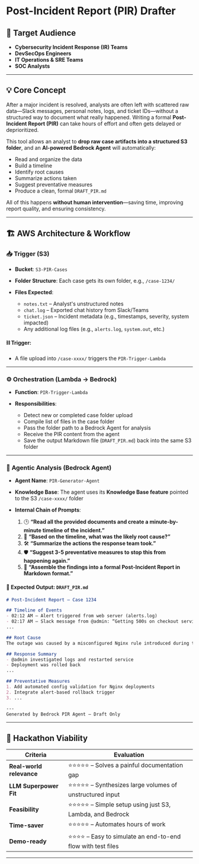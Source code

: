

# Post-Incident Report (PIR) Drafter

## 🎯 Target Audience

* **Cybersecurity Incident Response (IR) Teams**
* **DevSecOps Engineers**
* **IT Operations & SRE Teams**
* **SOC Analysts**

---

## 💡 Core Concept

After a major incident is resolved, analysts are often left with scattered raw data—Slack messages, personal notes, logs, and ticket IDs—without a structured way to document what really happened. Writing a formal **Post-Incident Report (PIR)** can take hours of effort and often gets delayed or deprioritized.

This tool allows an analyst to **drop raw case artifacts into a structured S3 folder**, and an **AI-powered Bedrock Agent** will automatically:

* Read and organize the data
* Build a timeline
* Identify root causes
* Summarize actions taken
* Suggest preventative measures
* Produce a clean, formal `DRAFT_PIR.md`

All of this happens **without human intervention**—saving time, improving report quality, and ensuring consistency.

---

## 🏗️ AWS Architecture & Workflow

### 📥 **Trigger (S3)**

* **Bucket**: `S3-PIR-Cases`
* **Folder Structure**: Each case gets its own folder, e.g., `/case-1234/`
* **Files Expected**:

  * `notes.txt` – Analyst's unstructured notes
  * `chat.log` – Exported chat history from Slack/Teams
  * `ticket.json` – Incident metadata (e.g., timestamps, severity, system impacted)
  * Any additional log files (e.g., `alerts.log`, `system.out`, etc.)

#### ⛓️ Trigger:

* A file upload into `/case-xxxx/` triggers the `PIR-Trigger-Lambda`

---

### ⚙️ **Orchestration (Lambda → Bedrock)**

* **Function**: `PIR-Trigger-Lambda`
* **Responsibilities**:

  * Detect new or completed case folder upload
  * Compile list of files in the case folder
  * Pass the folder path to a Bedrock Agent for analysis
  * Receive the PIR content from the agent
  * Save the output Markdown file (`DRAFT_PIR.md`) back into the same S3 folder

---

### 🧠 **Agentic Analysis (Bedrock Agent)**

* **Agent Name**: `PIR-Generator-Agent`
* **Knowledge Base**: The agent uses its **Knowledge Base feature** pointed to the S3 `/case-xxxx/` folder
* **Internal Chain of Prompts**:

  1. 🕒 **“Read all the provided documents and create a minute-by-minute timeline of the incident.”**
  2. 🧩 **“Based on the timeline, what was the likely root cause?”**
  3. 🛠️ **“Summarize the actions the response team took.”**
  4. 🛡️ **“Suggest 3-5 preventative measures to stop this from happening again.”**
  5. 📄 **“Assemble the findings into a formal Post-Incident Report in Markdown format.”**

#### 📑 Expected Output: `DRAFT_PIR.md`

```markdown
# Post-Incident Report – Case 1234

## Timeline of Events
- 02:12 AM – Alert triggered from web server (alerts.log)
- 02:17 AM – Slack message from @admin: “Getting 500s on checkout service”
...

## Root Cause
The outage was caused by a misconfigured Nginx rule introduced during the 01:00 AM deployment.

## Response Summary
- @admin investigated logs and restarted service
- Deployment was rolled back
...

## Preventative Measures
1. Add automated config validation for Nginx deployments
2. Integrate alert-based rollback trigger
3. ...

---
Generated by Bedrock PIR Agent – Draft Only
```

---

## 🔁 Hackathon Viability

| Criteria                 | Evaluation                                                 |
| ------------------------ | ---------------------------------------------------------- |
| **Real-world relevance** | ⭐⭐⭐⭐⭐ – Solves a painful documentation gap                 |
| **LLM Superpower Fit**   | ⭐⭐⭐⭐⭐ – Synthesizes large volumes of unstructured input    |
| **Feasibility**          | ⭐⭐⭐⭐⭐ – Simple setup using just S3, Lambda, and Bedrock    |
| **Time-saver**           | ⭐⭐⭐⭐⭐ – Automates hours of work                            |
| **Demo-ready**           | ⭐⭐⭐⭐ – Easy to simulate an end-to-end flow with test files |

---
